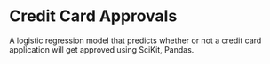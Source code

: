# Credit Card Approvals
A logistic regression model that predicts whether or not a credit card application will get approved using SciKit, Pandas.
